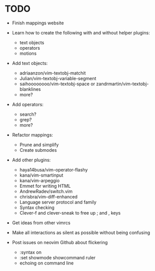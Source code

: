 TODO
================================================
- Finish mappings website

- Learn how to create the following with and without helper plugins:
	- text objects
	- operators
	- motions

- Add text objects:
	- adriaanzon/vim-textobj-matchit
	- Julian/vim-textobj-variable-segment
	- saihoooooooo/vim-textobj-space or zandrmartin/vim-textobj-blanklines
	- more?

- Add operators:
	- search?
	- grep?
	- more?

- Refactor mappings:
	- Prune and simplify
	- Create submodes

- Add other plugins:
	- haya14busa/vim-operator-flashy
	- kana/vim-smartinput
	- kana/vim-arpeggio
	- Emmet for writing HTML
	- AndrewRadev/switch.vim
	- chrisbra/vim-diff-enhanced
	- Language server protocol and family
	- Syntax checking
	- Clever-f and clever-sneak to free up ; and , keys

- Get ideas from other vimrcs

- Make all interactions as silent as possible without being confusing

- Post issues on neovim Github about flickering
	- :syntax on
	- :set showmode showcommand ruler
	- echoing on command line
